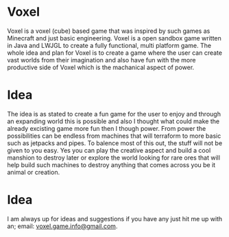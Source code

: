 Voxel
==========
Voxel is a voxel (cube) based game that was inspired by such games as Minecraft and just basic engineering. Voxel is a open sandbox game written in Java and LWJGL to create a fully functional, multi platform game. The whole idea and plan for Voxel is to create a game where the user can create vast worlds from their imagination and also have fun with the more productive side of Voxel which is the machanical aspect of power.

Idea
==========
The idea is as stated to create a fun game for the user to enjoy and through an expanding world this is possible and also I thought what could make the already excisting game more fun then I though power.
From power the possibilities can be endless from machines that will terraform to more basic such as jetpacks and pipes. To balence most of this out, the stuff will not be given to you easy. Yes you can play the creative aspect and build a cool manshion to destroy later or explore the world looking for rare ores that will help build such machines to destroy anything that comes across you be it animal or creation.

Idea
==========
I am always up for ideas and suggestions if you have any just hit me up with an;
email: voxel.game.info@gmail.com.
